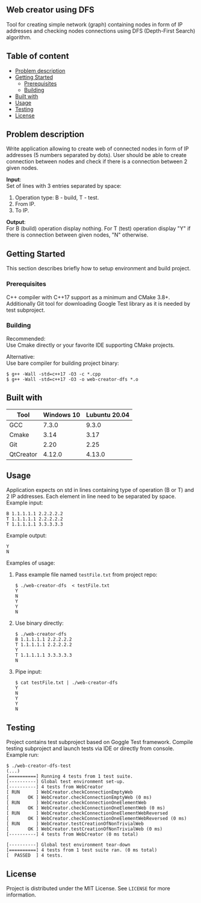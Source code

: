 ## Web creator using DFS
Tool for creating simple network (graph) containing nodes in form of IP addresses and checking nodes connections using DFS (Depth-First Search) algorithm.

## Table of content
- [Problem description](#problem-description)
- [Getting Started](#getting-started)
  * [Prerequisites](#prerequisites)
  * [Building](#building)
- [Built with](#built-with)
- [Usage](#usage)
- [Testing](#testing)
- [License](#license)

## Problem description
Write application allowing to create web of connected nodes in form of IP addresses (5 numbers separated by dots). User should be able to create connection between nodes and check if there is a connection between 2 given nodes.

**Input**:  
Set of lines with 3 entries separated by space:
1) Operation type: B - build, T - test.
2) From IP.
3) To IP.

**Output**:  
For B (build) operation display nothing. For T (test) operation display "Y" if there is connection between given nodes, "N" otherwise.

## Getting Started
This section describes briefly how to setup environment and build project.

### Prerequisites
C++ compiler with C++17 support as a minimum and CMake 3.8+. Additionally Git tool for downloading Google Test library as it is needed by test subproject.

### Building
Recommended:  
Use Cmake directly or your favorite IDE supporting CMake projects.  

Alternative:  
Use bare compiler for building project binary:
```shell
$ g++ -Wall -std=c++17 -O3 -c *.cpp
$ g++ -Wall -std=c++17 -O3 -o web-creator-dfs *.o
```

## Built with
| Tool |  Windows 10 | Lubuntu 20.04 |
| --- | --- | --- |
| GCC | 7.3.0 | 9.3.0 |
| Cmake | 3.14 | 3.17 |
| Git | 2.20 | 2.25 |
| QtCreator | 4.12.0 | 4.13.0 |

## Usage
Application expects on std in lines containing type of operation (B or T) and 2 IP addresses. Each element in line need to be separated by space.  
Example input:
```
B 1.1.1.1.1 2.2.2.2.2
T 1.1.1.1.1 2.2.2.2.2
T 1.1.1.1.1 3.3.3.3.3
```
Example output:
```
Y
N
```

Examples of usage:  
1. Pass example file named `testFile.txt` from project repo:
    ```shell
    $ ./web-creator-dfs  < testFile.txt
    Y
    N
    Y
    Y
    N
    ```
2. Use binary directly:
    ```shell
    $ ./web-creator-dfs
    B 1.1.1.1.1 2.2.2.2.2
    T 1.1.1.1.1 2.2.2.2.2
    Y
    T 1.1.1.1.1 3.3.3.3.3
    N
    ```
3. Pipe input:
    ```shell
    $ cat testFile.txt | ./web-creator-dfs
    Y
    N
    Y
    Y
    N
    ```
## Testing
Project contains test subproject based on Goggle Test framework. Compile testing subproject and launch tests via IDE or directly from console.  
Example run:
```
$ ./web-creator-dfs-test
(...)
[==========] Running 4 tests from 1 test suite.
[----------] Global test environment set-up.
[----------] 4 tests from WebCreator
[ RUN      ] WebCreator.checkConnectionEmptyWeb
[       OK ] WebCreator.checkConnectionEmptyWeb (0 ms)
[ RUN      ] WebCreator.checkConnectionOneElementWeb
[       OK ] WebCreator.checkConnectionOneElementWeb (0 ms)
[ RUN      ] WebCreator.checkConnectionOneElementWebReversed
[       OK ] WebCreator.checkConnectionOneElementWebReversed (0 ms)
[ RUN      ] WebCreator.testCreationOfNonTrivialWeb
[       OK ] WebCreator.testCreationOfNonTrivialWeb (0 ms)
[----------] 4 tests from WebCreator (0 ms total)

[----------] Global test environment tear-down
[==========] 4 tests from 1 test suite ran. (0 ms total)
[  PASSED  ] 4 tests.
```

## License
Project is distributed under the MIT License. See `LICENSE` for more information.
